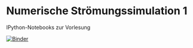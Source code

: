 # Numerische Strömungssimulation 1

IPython-Notebooks zur Vorlesung

[![Binder](http://mybinder.org/badge.svg)](http://mybinder.org:/repo/hska-thermalfluiddynamics/nss-1)

